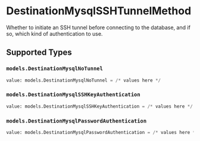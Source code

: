 # DestinationMysqlSSHTunnelMethod

Whether to initiate an SSH tunnel before connecting to the database, and if so, which kind of authentication to use.


## Supported Types

### `models.DestinationMysqlNoTunnel`

```python
value: models.DestinationMysqlNoTunnel = /* values here */
```

### `models.DestinationMysqlSSHKeyAuthentication`

```python
value: models.DestinationMysqlSSHKeyAuthentication = /* values here */
```

### `models.DestinationMysqlPasswordAuthentication`

```python
value: models.DestinationMysqlPasswordAuthentication = /* values here */
```

